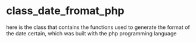 # class_date_fromat_php
here is the class that contains the functions used to generate the format of the date certain, which was built with the php programming language
